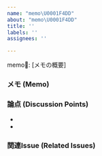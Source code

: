 ```yaml
---
name: "memo\U0001F4DD"
about: "memo\U0001F4DD"
title: ''
labels: ''
assignees: ''

---
```


memo📝: [メモの概要]

### メモ (Memo)
### 論点 (Discussion Points)
- 
- 

### 関連Issue (Related Issues)
